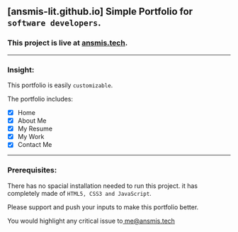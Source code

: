 ## [ansmis-lit.github.io] Simple Portfolio for `software developers`.
### This project is live at <a href="https://ansmis.tech">ansmis.tech</a>.</h3>

<hr>

### Insight:
This portfolio is easily `customizable`.

The portfolio includes:

- [x] Home
- [x] About Me
- [x] My Resume
- [x] My Work
- [x] Contact Me

<hr>

### Prerequisites:
There has no spacial installation needed to run this project. it has completely made of `HTML5, CSS3 and JavaScript`.

Please support and push your inputs to make this portfolio better.
<p>You would highlight any critical issue to<a href="mailto:me@ansmis.tech"> me@ansmis.tech</a><p>

